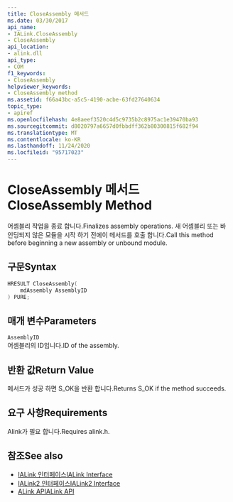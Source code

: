 ```yaml
---
title: CloseAssembly 메서드
ms.date: 03/30/2017
api_name:
- IALink.CloseAssembly
- CloseAssembly
api_location:
- alink.dll
api_type:
- COM
f1_keywords:
- CloseAssembly
helpviewer_keywords:
- CloseAssembly method
ms.assetid: f66a43bc-a5c5-4190-acbe-63fd27640634
topic_type:
- apiref
ms.openlocfilehash: 4e8aeef3520c4d5c9735b2c8975ac1e39470ba93
ms.sourcegitcommit: d8020797a6657d0fbbdff362b80300815f682f94
ms.translationtype: MT
ms.contentlocale: ko-KR
ms.lasthandoff: 11/24/2020
ms.locfileid: "95717023"
---
```

# <a name="closeassembly-method"></a><span data-ttu-id="c8a1c-102">CloseAssembly 메서드</span><span class="sxs-lookup"><span data-stu-id="c8a1c-102">CloseAssembly Method</span></span>

<span data-ttu-id="c8a1c-103">어셈블리 작업을 종료 합니다.</span><span class="sxs-lookup"><span data-stu-id="c8a1c-103">Finalizes assembly operations.</span></span> <span data-ttu-id="c8a1c-104">새 어셈블리 또는 바인딩되지 않은 모듈을 시작 하기 전에이 메서드를 호출 합니다.</span><span class="sxs-lookup"><span data-stu-id="c8a1c-104">Call this method before beginning a new assembly or unbound module.</span></span>  
  
## <a name="syntax"></a><span data-ttu-id="c8a1c-105">구문</span><span class="sxs-lookup"><span data-stu-id="c8a1c-105">Syntax</span></span>  
  
```cpp  
HRESULT CloseAssembly(  
    mdAssembly AssemblyID  
) PURE;  
```  
  
## <a name="parameters"></a><span data-ttu-id="c8a1c-106">매개 변수</span><span class="sxs-lookup"><span data-stu-id="c8a1c-106">Parameters</span></span>  

 `AssemblyID`  
 <span data-ttu-id="c8a1c-107">어셈블리의 ID입니다.</span><span class="sxs-lookup"><span data-stu-id="c8a1c-107">ID of the assembly.</span></span>  
  
## <a name="return-value"></a><span data-ttu-id="c8a1c-108">반환 값</span><span class="sxs-lookup"><span data-stu-id="c8a1c-108">Return Value</span></span>  

 <span data-ttu-id="c8a1c-109">메서드가 성공 하면 S_OK을 반환 합니다.</span><span class="sxs-lookup"><span data-stu-id="c8a1c-109">Returns S_OK if the method succeeds.</span></span>  
  
## <a name="requirements"></a><span data-ttu-id="c8a1c-110">요구 사항</span><span class="sxs-lookup"><span data-stu-id="c8a1c-110">Requirements</span></span>  

 <span data-ttu-id="c8a1c-111">Alink가 필요 합니다.</span><span class="sxs-lookup"><span data-stu-id="c8a1c-111">Requires alink.h.</span></span>  
  
## <a name="see-also"></a><span data-ttu-id="c8a1c-112">참조</span><span class="sxs-lookup"><span data-stu-id="c8a1c-112">See also</span></span>

- [<span data-ttu-id="c8a1c-113">IALink 인터페이스</span><span class="sxs-lookup"><span data-stu-id="c8a1c-113">IALink Interface</span></span>](ialink-interface.md)
- [<span data-ttu-id="c8a1c-114">IALink2 인터페이스</span><span class="sxs-lookup"><span data-stu-id="c8a1c-114">IALink2 Interface</span></span>](ialink2-interface.md)
- [<span data-ttu-id="c8a1c-115">ALink API</span><span class="sxs-lookup"><span data-stu-id="c8a1c-115">ALink API</span></span>](index.md)
